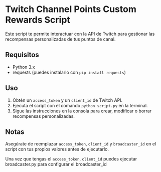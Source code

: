 <h1>Twitch Channel Points Custom Rewards Script</h1>

<p>Este script te permite interactuar con la API de Twitch para gestionar las recompensas personalizadas de tus puntos de canal.</p>

<h2>Requisitos</h2>
<ul>
  <li>Python 3.x</li>
  <li>requests (puedes instalarlo con <code>pip install requests</code>)</li>
</ul>

<h2>Uso</h2>
<ol>
  <li>Obtén un <code>access_token</code> y un <code>client_id</code> de Twitch API.</li>
  <li>Ejecuta el script con el comando <code>python script.py</code> en la terminal.</li>
  <li>Sigue las instrucciones en la consola para crear, modificar o borrar recompensas personalizadas.</li>
</ol>

<h2>Notas</h2>
<p>Asegúrate de reemplazar <code>access_token</code>, <code>client_id</code> y <code>broadcaster_id</code> en el script con tus propios valores antes de ejecutarlo.</p>
<p>Una vez que tengas el <code>access_token</code>, <code>client_id</code> puedes ejecutar broadcaster.py para configurar el broadcaster_id
